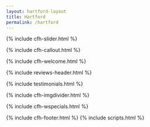 ```yaml
---
layout: hartford-layout
title: Hartford
permalink: /hartford
---
```

<!-- Slider In Section -->
{% include cfh-slider.html %}
<!-- Call Out Section -->
{% include cfh-callout.html %}
<!-- Location Welcome Section -->
{% include cfh-welcome.html %}
<!-- Review Header Section -->
{% include reviews-header.html %}
<!-- Testimonials Section -->
{% include testimonials.html %}
<!-- Image Divider Section -->
{% include cfh-imgdivider.html %}
<!-- Weekly Specials Section -->
{% include cfh-wspecials.html %}
<!-- Footer Section -->
{% include cfh-footer.html %}
{% include scripts.html %}
